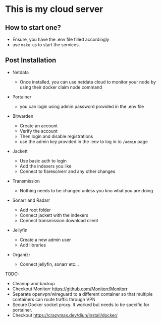 # This is my cloud server

## How to start one?
- Ensure, you have the .env file filled accordingly
- use `make up` to start the services.

## Post Installation
- Netdata
  - Once installed, you can use netdata cloud to monitor your node by using their docker claim node command
  
- Portainer
  - you can login using admin password provided in the .env file
  
- Bitwarden
  - Create an account
  - Verify the account
  - Then login and disable registrations 
  - use the admin key provided in the .env to log in to `/admin` page
  
- Jackett
  - Use basic auth to login 
  - Add the indexers you like
  - Connect to flaresolverr and any other changes
  
- Transmission
  - Nothing needs to be changed unless you kno what you are doing
  
- Sonarr and Radarr
  - Add root folder
  - Connect jackett with the indexers
  - Connect transmission download client

- Jellyfin
  - Create a new admin user
  - Add libraries
  
- Organizr
  - Connect jellyfin, sonarr etc...
  


TODO:
- Cleanup and backup
- Checkout Monitorr https://github.com/Monitorr/Monitorr
- Separate openvpn/wireguard to a different container so that multiple containers can route traffic through VPN
- Secure Docker socket proxy. It worked but needs to be specific for portainer.
- Checkout https://crazymax.dev/diun/install/docker/
